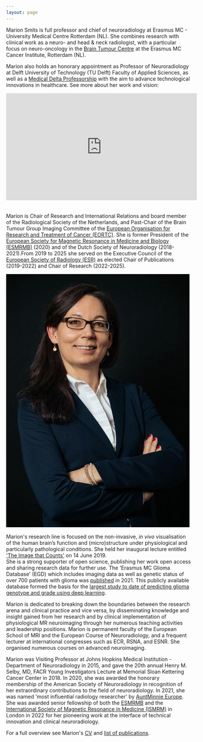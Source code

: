 ```yaml
---
layout: page
---
```


Marion Smits is full professor and chief of neuroradiology at Erasmus MC - University Medical Centre Rotterdam (NL). She combines  research with clinical work as a neuro- and head & neck radiologist, with a particular focus on neuro-oncology in the [Brain Tumour Centre](https://www.erasmusmc.nl/hersentumorcentrum/) at the Erasmus MC Cancer Institute, Rotterdam (NL). 

Marion also holds an honorary appointment as Professor of Neuroradiology at Delft University of Technology (TU Delft) Faculty of Applied Sciences, as well as a [Medical Delta Professorship](https://www.medicaldelta.nl/en/news/portrait-and-video-marion-smits-it-s-important-that-research-and-innovations-also-land-in-practice) with the aim to advance technological innovations in healthcare. See more about her work and vision:

<iframe width="520" height="292" src="https://www.youtube.com/embed/Uh0PP_RP5_Q?controls=0" title="Introduction Medical Delta professor Marion Smits" frameborder="0" allow="accelerometer; autoplay; clipboard-write; encrypted-media; gyroscope; picture-in-picture" allowfullscreen></iframe>

<br>Marion is Chair of Research and International Relations and board member of the Radiological Society of the Netherlands, and Past-Chair of the Brain Tumour Group Imaging Committee of the [European Organisation for Research and Treatment of Cancer (EORTC)](http://www.eortc.org). She is former President of the [European Society for Magnetic Resonance in Medicine and Biology (ESMRMB)](https://www.esmrmb.org) (2020) and of the Dutch Society of Neuroradiology (2018-2021).From 2019 to 2025 she served on the Executive Council of the [European Society of Radiology (ESR)](myesr.org) as elected Chair of Publications (2019-2022) and Chair of Research (2022-2025).

<a href="Marion2019-2698px.jpg"><img src="Marion2019-500px.jpg" class="portrait" alt="Marion Smits"></a>

Marion's research line is focused on the non-invasive, <i>in vivo</i> visualisation of the human brain’s function and (micro)structure under physiological and particularly pathological conditions. She held her inaugural lecture entitled ['The Image that Counts'](https://www.youtube.com/watch?v=NuPW2FBd6p0&t=19s) on 14 June 2019. 
<br>She is a strong supporter of open science, publishing her work open access and sharing research data for further use. The 'Erasmus MC Glioma Database' (EGD) which includes imaging data as well as genetic status of over 700 patients with glioma was [published](https://www.sciencedirect.com/science/article/pii/S2352340921004753?via%3Dihub) in 2021. This publicly available database formed the basis for the [largest study to date of predicting glioma genotype and grade using deep learning](https://arxiv.org/pdf/2010.04425.pdf).

Marion is dedicated to breaking down the boundaries between the research arena and clinical practice and vice versa, by disseminating knowledge and insight gained from her research and by clinical implementation of physiological MR neuroimaging through her numerous teaching activities and leadership positions. Marion is permanent faculty of the European School of MRI and the European Course of Neuroradiology, and a frequent lecturer at international congresses such as ECR, RSNA, and ESNR. She organised numerous courses on advanced neuroimaging. 

Marion was Visiting Professor at Johns Hopkins Medical Institution - Department of Neuroradiology in 2015, and gave the 20th annual Henry M. Selby, MD, FACR Young Investigators Lecture at Memorial Sloan Kettering Cancer Center in 2018. In 2020, she was awarded the honorary membership of the American Society of Neuroradiology in recognition of her extraordinary contributions to the field of neuroradiology. In 2021, she was named 'most influential radiology researcher' by [AuntMinnie Europe](https://www.auntminnieeurope.com/index.aspx?sec=sup&sub=mri&pag=dis&ItemID=619843). She was awarded senior fellowship of both the [ESMRMB](https://www.esmrmb.org/society/honorary-members-fellows/) and the [International Society of Magnetic Resonance in Medicine (ISMRM)](https://www.ismrm.org/22m/fellows/) in London in 2022 for her pioneering work at the interface of technical innovation and clinical neuroradiology. 

For a full overview see Marion's [CV](https://marionsmits.net/curriculum-vitae) and [list of publications](https://scholar.google.nl/citations?hl=en&user=RjZ6HdkAAAAJ&view_op=list_works&citft=1&citft=2&email_for_op=marion.smits%40gmail.com&sortby=pubdate).
